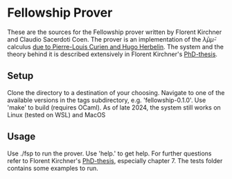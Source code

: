 # Fellowship Prover

These are the sources for the Fellowship prover written by Florent Kirchner and Claudio Sacerdoti Coen. 
The prover is an implementation of the $\bar{\lambda}\mu\tilde{\mu}$-calculus [due to Pierre-Louis Curien and Hugo Herbelin](http://pauillac.inria.fr/~herbelin/publis/icfp-CuHer00-duality+errata.pdf).
The system and the theory behind it is described extensively in Florent Kirchner's [PhD-thesis](https://pastel.hal.science/pastel-00003192v1/document).

## Setup

Clone the directory to a destination of your choosing.
Navigate to one of the available versions in the tags subdirectory, e.g. 'fellowship-0.1.0'.
Use 'make' to build (requires OCaml).
As of late 2024, the system still works on Linux (tested on WSL) and MacOS

## Usage

Use ./fsp to run the prover. Use 'help.' to get help. For further questions refer to Florent Kirchner's [PhD-thesis](https://pastel.hal.science/pastel-00003192v1/document), especially chapter 7.
The tests folder contains some examples to run.
